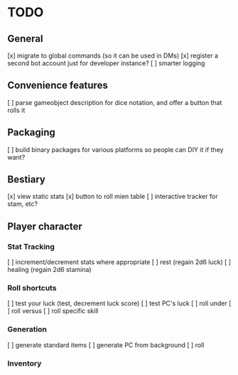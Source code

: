 # TODO

## General

  [x] migrate to global commands (so it can be used in DMs)
  [x] register a second bot account just for developer instance?
  [ ] smarter logging

## Convenience features

  [ ] parse gameobject description for dice notation, and offer a button that rolls it

## Packaging

  [ ] build binary packages for various platforms so people can DIY it if they want?

## Bestiary

  [x] view static stats
  [x] button to roll mien table
  [ ] interactive tracker for stam, etc?

## Player character

### Stat Tracking

  [ ] increment/decrement stats where appropriate
  [ ] rest (regain 2d6 luck)
  [ ] healing (regain 2d6 stamina)

### Roll shortcuts

  [ ] test your luck (test, decrement luck score)
  [ ] test PC's luck
  [ ] roll under
  [ ] roll versus
  [ ] roll specific skill

### Generation

  [ ] generate standard items
  [ ] generate PC from background
    [ ] roll

### Inventory

